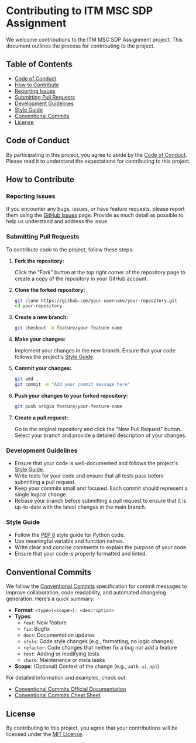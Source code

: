 # Contributing to ITM MSC SDP Assignment

We welcome contributions to the ITM MSC SDP Assignment project. This document outlines the process for contributing to the project.

## Table of Contents

- [Code of Conduct](#code-of-conduct)
- [How to Contribute](#how-to-contribute)
- [Reporting Issues](#reporting-issues)
- [Submitting Pull Requests](#submitting-pull-requests)
- [Development Guidelines](#development-guidelines)
- [Style Guide](#style-guide)
- [Conventional Commits](#conventional-commits)
- [License](#license)

## Code of Conduct

By participating in this project, you agree to abide by the [Code of Conduct](CODE_OF_CONDUCT.md). Please read it to understand the expectations for contributing to this project.

## How to Contribute

### Reporting Issues

If you encounter any bugs, issues, or have feature requests, please report them using the [GitHub Issues](https://github.com/Mithila-Panagoda/MSC-ITM-SDP/issues) page. Provide as much detail as possible to help us understand and address the issue.

### Submitting Pull Requests

To contribute code to the project, follow these steps:

1. **Fork the repository:**

    Click the "Fork" button at the top right corner of the repository page to create a copy of the repository in your GitHub account.

2. **Clone the forked repository:**

    ```bash
    git clone https://github.com/your-username/your-repository.git
    cd your-repository
    ```

3. **Create a new branch:**

    ```bash
    git checkout -b feature/your-feature-name
    ```

4. **Make your changes:**

    Implement your changes in the new branch. Ensure that your code follows the project's [Style Guide](#style-guide).

5. **Commit your changes:**

    ```bash
    git add .
    git commit -m "Add your commit message here"
    ```

6. **Push your changes to your forked repository:**

    ```bash
    git push origin feature/your-feature-name
    ```

7. **Create a pull request:**

    Go to the original repository and click the "New Pull Request" button. Select your branch and provide a detailed description of your changes.

### Development Guidelines

- Ensure that your code is well-documented and follows the project's [Style Guide](#style-guide).
- Write tests for your code and ensure that all tests pass before submitting a pull request.
- Keep your commits small and focused. Each commit should represent a single logical change.
- Rebase your branch before submitting a pull request to ensure that it is up-to-date with the latest changes in the main branch.

### Style Guide

- Follow the [PEP 8](https://www.python.org/dev/peps/pep-0008/) style guide for Python code.
- Use meaningful variable and function names.
- Write clear and concise comments to explain the purpose of your code.
- Ensure that your code is properly formatted and linted.

## Conventional Commits

We follow the [Conventional Commits](https://www.conventionalcommits.org/) specification for commit messages to improve collaboration, code readability, and automated changelog generation. Here’s a quick summary:

- **Format**: `<type>(<scope>): <description>`
- **Types**:
  - `feat`: New feature
  - `fix`: Bugfix
  - `docs`: Documentation updates
  - `style`: Code style changes (e.g., formatting, no logic changes)
  - `refactor`: Code changes that neither fix a bug nor add a feature
  - `test`: Adding or modifying tests
  - `chore`: Maintenance or meta tasks
- **Scope**: (Optional) Context of the change (e.g., `auth`, `ui`, `api`)

For detailed information and examples, check out:  
- [Conventional Commits Official Documentation](https://www.conventionalcommits.org/)  
- [Conventional Commits Cheat Sheet](https://cheatsheets.zip/conventional-commits)

## License

By contributing to this project, you agree that your contributions will be licensed under the [MIT License](LICENSE).
